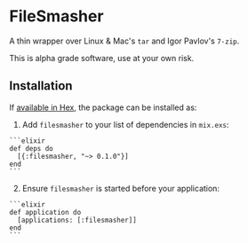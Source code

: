
# FileSmasher

A thin wrapper over Linux & Mac's `tar` and Igor Pavlov's `7-zip`.

This is alpha grade software, use at your own risk.

## Installation

If [available in Hex](https://hex.pm/docs/publish), the package can be installed as:

  1. Add `filesmasher` to your list of dependencies in `mix.exs`:

    ```elixir
    def deps do
      [{:filesmasher, "~> 0.1.0"}]
    end
    ```

  2. Ensure `filesmasher` is started before your application:

    ```elixir
    def application do
      [applications: [:filesmasher]]
    end
    ```
